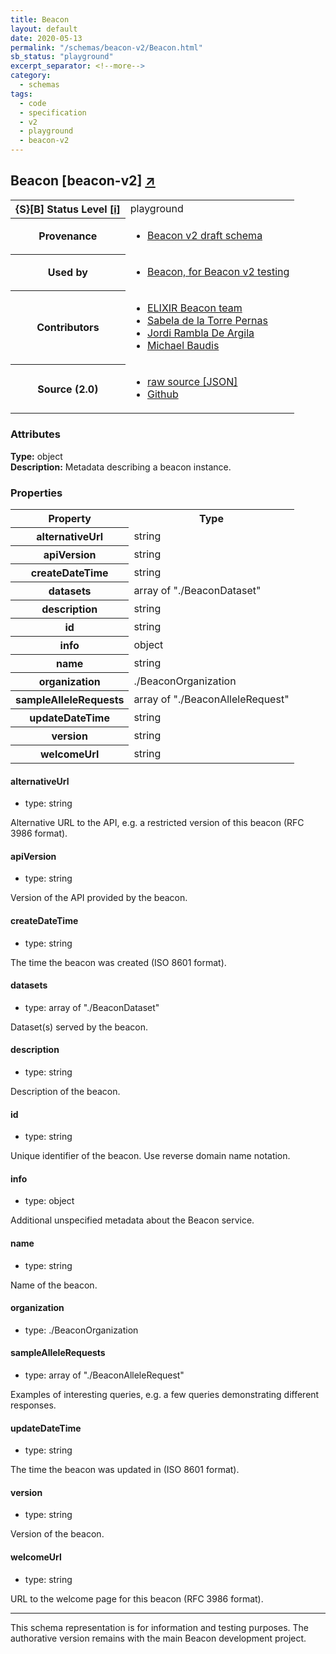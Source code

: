 ```yaml
---
title: Beacon
layout: default
date: 2020-05-13
permalink: "/schemas/beacon-v2/Beacon.html"
sb_status: "playground"
excerpt_separator: <!--more-->
category:
  - schemas
tags:
  - code
  - specification
  - v2
  - playground
  - beacon-v2
---
```


<div id="schema-header-title">
  <h2>Beacon <span id="schema-header-title-project">[beacon-v2] <a href="https://github.com/ga4gh-beacon/specification-v2-test-schemas" target="_BLANK">&nearr;</a></span> </h2>
</div>

<table id="schema-header-table">
  <tr>
    <th>{S}[B] Status Level <a href="https://schemablocks.org/about/sb-status-levels.html">[i]</a></th>
    <td><div id="schema-header-status">playground</div></td>
  </tr>

  <tr>
    <th>Provenance</th>
    <td>
      <ul>
<li><a href="https://github.com/ga4gh-beacon/specification-v2">Beacon v2 draft schema</a></li>
      </ul>
    </td>
  </tr>
  <tr>
    <th>Used by</th>
    <td>
      <ul>
<li><a href="https://github.com/ga4gh-beacon/specification-v2">Beacon, for Beacon v2 testing</a></li>
      </ul>
    </td>
  </tr>

<!--more-->

  <tr>
    <th>Contributors</th>
    <td>
      <ul>
<li><a href="https://beacon-project.io/categories/people.html">ELIXIR Beacon team</a></li>
<li><a href="https://beacon-project.io/people/Sabela-de-la-Torre/">Sabela de la Torre Pernas</a></li>
<li><a href="https://beacon-project.io/people/Jordi-Rambla/">Jordi Rambla De Argila</a></li>
<li><a href="https://orcid.org/0000-0002-9903-4248">Michael Baudis</a></li>
      </ul>
    </td>
  </tr>
  <tr>
    <th>Source (2.0)</th>
    <td>
      <ul>
        <li><a href="current/Beacon.json" target="_BLANK">raw source [JSON]</a></li>
        <li><a href="https://github.com/ga4gh-beacon/specification-v2-test-schemas/blob/master/schemas/Beacon.yaml" target="_BLANK">Github</a></li>
      </ul>
    </td>
  </tr>
</table>

<div id="schema-attributes-title">
  <h3>Attributes</h3>
</div>

  
__Type:__ object  
__Description:__ Metadata describing a beacon instance.

### Properties

<table id="schema-properties-table">
  <tr>
    <th>Property</th>
    <th>Type</th>
  </tr>
  <tr>
    <th>alternativeUrl</th>
    <td>string</td>
  </tr>
  <tr>
    <th>apiVersion</th>
    <td>string</td>
  </tr>
  <tr>
    <th>createDateTime</th>
    <td>string</td>
  </tr>
  <tr>
    <th>datasets</th>
    <td>array of "./BeaconDataset"</td>
  </tr>
  <tr>
    <th>description</th>
    <td>string</td>
  </tr>
  <tr>
    <th>id</th>
    <td>string</td>
  </tr>
  <tr>
    <th>info</th>
    <td>object</td>
  </tr>
  <tr>
    <th>name</th>
    <td>string</td>
  </tr>
  <tr>
    <th>organization</th>
    <td>./BeaconOrganization</td>
  </tr>
  <tr>
    <th>sampleAlleleRequests</th>
    <td>array of "./BeaconAlleleRequest"</td>
  </tr>
  <tr>
    <th>updateDateTime</th>
    <td>string</td>
  </tr>
  <tr>
    <th>version</th>
    <td>string</td>
  </tr>
  <tr>
    <th>welcomeUrl</th>
    <td>string</td>
  </tr>

</table>


#### alternativeUrl

* type: string

Alternative URL to the API, e.g. a restricted version of this beacon (RFC 3986 format).


#### apiVersion

* type: string

Version of the API provided by the beacon.


#### createDateTime

* type: string

The time the beacon was created (ISO 8601 format).



#### datasets

* type: array of "./BeaconDataset"

Dataset(s) served by the beacon.


#### description

* type: string

Description of the beacon.



#### id

* type: string

Unique identifier of the beacon. Use reverse domain name notation.



#### info

* type: object

Additional unspecified metadata about the Beacon service.



#### name

* type: string

Name of the beacon.



#### organization

* type: ./BeaconOrganization




#### sampleAlleleRequests

* type: array of "./BeaconAlleleRequest"

Examples of interesting queries, e.g. a few queries demonstrating different responses.


#### updateDateTime

* type: string

The time the beacon was updated in (ISO 8601 format).



#### version

* type: string

Version of the beacon.



#### welcomeUrl

* type: string

URL to the welcome page for this beacon (RFC 3986 format).


<hr/>
<div id="schema-footer">
This schema representation is for information and testing purposes. The authorative 
version remains with the main Beacon development project.
</div>


